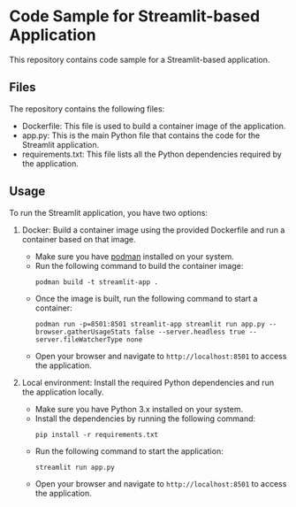 # Code Sample for Streamlit-based Application  
   
This repository contains code sample for a Streamlit-based application.  

## Files  
   
The repository contains the following files:  
   
- Dockerfile: This file is used to build a container image of the application.  
- app.py: This is the main Python file that contains the code for the Streamlit application.  
- requirements.txt: This file lists all the Python dependencies required by the application.  
   
## Usage  
   
To run the Streamlit application, you have two options:  
   
1. Docker: Build a container image using the provided Dockerfile and run a container based on that image.  
   - Make sure you have [podman](https://podman.io/docs) installed on your system.  
   - Run the following command to build the container image:  
     ```  
     podman build -t streamlit-app .  
     ```  
   - Once the image is built, run the following command to start a container:  
     ```  
     podman run -p=8501:8501 streamlit-app streamlit run app.py --browser.gatherUsageStats false --server.headless true --server.fileWatcherType none
     ```  
   - Open your browser and navigate to `http://localhost:8501` to access the application.  
   
2. Local environment: Install the required Python dependencies and run the application locally.  
   - Make sure you have Python 3.x installed on your system.  
   - Install the dependencies by running the following command:  
     ```  
     pip install -r requirements.txt  
     ```  
   - Run the following command to start the application:  
     ```  
     streamlit run app.py  
     ```  
   - Open your browser and navigate to `http://localhost:8501` to access the application.  
   
